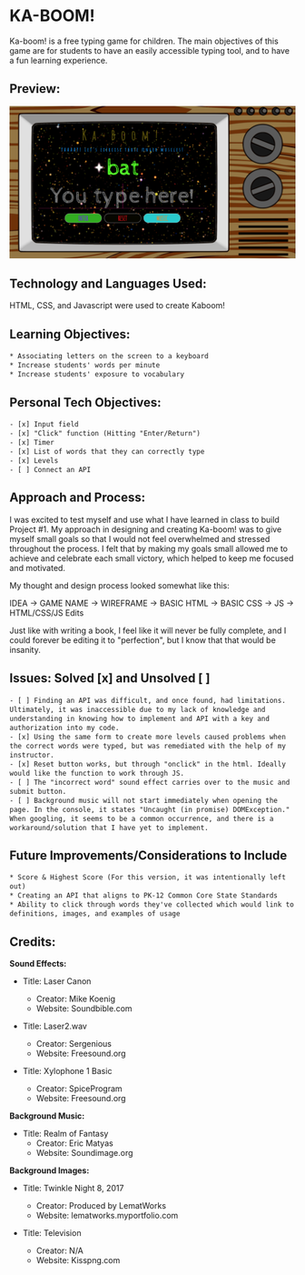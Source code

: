 # **KA-BOOM!**

Ka-boom! is a free typing game for children. The main objectives of this game are for students to have an easily accessible typing tool, and to have a fun learning experience. 

## Preview:
![Image of Ka-Boom](img/Screenshot.png)

## Technology and Languages Used:
HTML, CSS, and Javascript were used to create Kaboom!

## Learning Objectives:
    * Associating letters on the screen to a keyboard
    * Increase students' words per minute
    * Increase students' exposure to vocabulary 

## Personal Tech Objectives: 
    - [x] Input field
    - [x] "Click" function (Hitting "Enter/Return")
    - [x] Timer
    - [x] List of words that they can correctly type
    - [x] Levels
    - [ ] Connect an API

## Approach and Process:
I was excited to test myself and use what I have learned in class to build Project #1. My approach in designing and creating Ka-boom! was to give myself small goals so that I would not feel overwhelmed and stressed throughout the process. I felt that by making my goals small allowed me to achieve and celebrate each small victory, which helped to keep me focused and motivated. 

My thought and design process looked somewhat like this:

IDEA -> GAME NAME -> WIREFRAME -> BASIC HTML -> BASIC CSS -> JS -> HTML/CSS/JS Edits

Just like with writing a book, I feel like it will never be fully complete, and I could forever be editing it to "perfection", but I know that that would be insanity. 

## Issues: Solved [x] and Unsolved [ ]

    - [ ] Finding an API was difficult, and once found, had limitations. Ultimately, it was inaccessible due to my lack of knowledge and understanding in knowing how to implement and API with a key and authorization into my code.
    - [x] Using the same form to create more levels caused problems when the correct words were typed, but was remediated with the help of my instructor.
    - [x] Reset button works, but through "onclick" in the html. Ideally would like the function to work through JS.
    - [ ] The "incorrect word" sound effect carries over to the music and submit button.
    - [ ] Background music will not start immediately when opening the page. In the console, it states "Uncaught (in promise) DOMException." When googling, it seems to be a common occurrence, and there is a workaround/solution that I have yet to implement.

## Future Improvements/Considerations to Include

    * Score & Highest Score (For this version, it was intentionally left out)
    * Creating an API that aligns to PK-12 Common Core State Standards
    * Ability to click through words they've collected which would link to definitions, images, and examples of usage

## Credits:

**Sound Effects:**

* Title: Laser Canon
    * Creator: Mike Koenig
    * Website: Soundbible.com

* Title: Laser2.wav
    * Creator: Sergenious
    * Website: Freesound.org

* Title: Xylophone 1 Basic
    * Creator: SpiceProgram
    * Website: Freesound.org

**Background Music:**

* Title: Realm of Fantasy
    * Creator: Eric Matyas
    * Website: Soundimage.org

**Background Images:**

* Title: Twinkle Night 8, 2017
    * Creator: Produced by LematWorks
    * Website: lematworks.myportfolio.com

* Title: Television
    * Creator: N/A
    * Website: Kisspng.com



